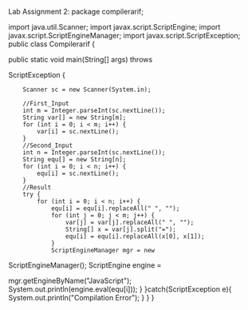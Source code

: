 Lab Assignment 2:
package compilerarif;

import java.util.Scanner;
import javax.script.ScriptEngine;
import javax.script.ScriptEngineManager;
import javax.script.ScriptException;
public class Compilerarif {

   public static void main(String[] args) throws 

ScriptException {

        Scanner sc = new Scanner(System.in);

        //First_Input
        int m = Integer.parseInt(sc.nextLine());
        String var[] = new String[m];
        for (int i = 0; i < m; i++) {
            var[i] = sc.nextLine();
        }
        //Second_Input
        int n = Integer.parseInt(sc.nextLine());
        String equ[] = new String[n];
        for (int i = 0; i < n; i++) {
            equ[i] = sc.nextLine();
        }
        //Result
        try {
            for (int i = 0; i < n; i++) {
                equ[i] = equ[i].replaceAll(" ", "");
                for (int j = 0; j < m; j++) {
                    var[j] = var[j].replaceAll(" ", "");
                    String[] x = var[j].split("=");
                    equ[i] = equ[i].replaceAll(x[0], x[1]);
                }
                ScriptEngineManager mgr = new 

ScriptEngineManager();
                ScriptEngine engine = 

mgr.getEngineByName("JavaScript");
                System.out.println(engine.eval(equ[i]));
            }
        }catch(ScriptException e){
            System.out.println("Compilation Error");
        }
    }
}

